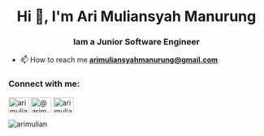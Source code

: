 <h1 align="center">Hi 👋, I'm Ari Muliansyah Manurung</h1>
<h3 align="center">Iam a Junior Software Engineer</h3>

- 📫 How to reach me **arimuliansyahmanurung@gmail.com**

<h3 align="left">Connect with me:</h3>
<p align="left">
<a href="https://linkedin.com/in/arimuliansyahmanurung" target="blank"><img align="center" src="https://raw.githubusercontent.com/rahuldkjain/github-profile-readme-generator/master/src/images/icons/Social/linked-in-alt.svg" alt="arimuliansyahmanurung" height="30" width="40" /></a>
<a href="https://medium.com/@arimuliansyahmanurung" target="blank"><img align="center" src="https://raw.githubusercontent.com/rahuldkjain/github-profile-readme-generator/master/src/images/icons/Social/medium.svg" alt="@arimuliansyahmanurung" height="30" width="40" /></a>
<a href="https://www.hackerrank.com/arimuliansyahma1" target="blank"><img align="center" src="https://raw.githubusercontent.com/rahuldkjain/github-profile-readme-generator/master/src/images/icons/Social/hackerrank.svg" alt="arimuliansyahma1" height="30" width="40" /></a>
</p>

<p><img align="center" src="https://github-readme-stats.vercel.app/api/top-langs?username=arimulian&show_icons=true&locale=en&layout=compact" alt="arimulian" /></p>
